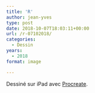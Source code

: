 ```yaml
---
title: 'R'
author: jean-yves
type: post
date: 2018-10-07T18:03:11+00:00
url: /r-07102018/
categories:
  - Dessin
years:
  - 2018
format: image

---
```

Dessiné sur iPad avec [Procreate](https://procreate.com/).